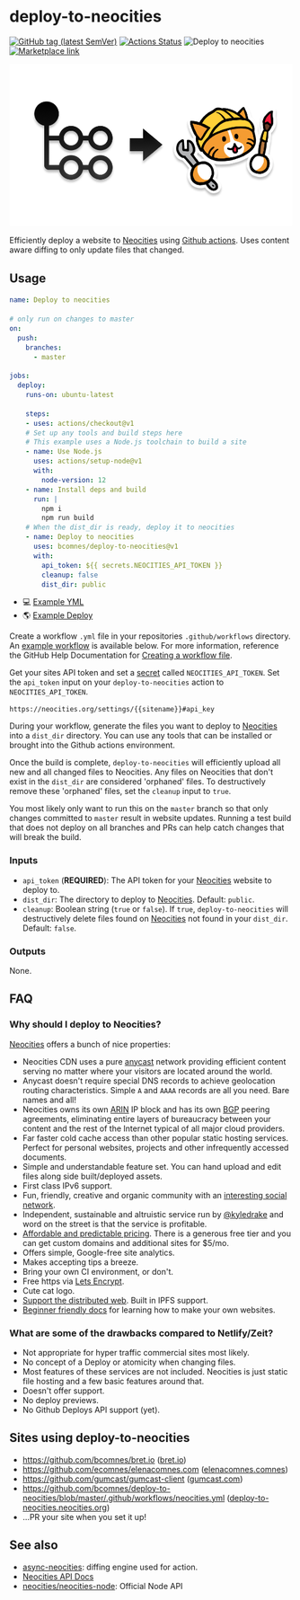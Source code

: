 # deploy-to-neocities

[![GitHub tag (latest SemVer)](https://img.shields.io/github/v/tag/bcomnes/deploy-to-neocities)](https://github.com/bcomnes/deploy-to-neocities)
[![Actions Status](https://github.com/bcomnes/deploy-to-neocities/workflows/tests/badge.svg)](https://github.com/bcomnes/deploy-to-neocities/actions)
![Deploy to neocities](https://github.com/bcomnes/deploy-to-neocities/workflows/Deploy%20to%20neocities/badge.svg)
[![Marketplace link](https://img.shields.io/badge/github%20marketplace-deploy--to--neocities-brightgreen)](https://github.com/marketplace/actions/deploy-to-neocities)

<center><img src="static/logo.png"></center>

Efficiently deploy a website to [Neocities][nc] using [Github actions](https://github.com/features/actions).  Uses content aware diffing to only update files that changed. 

## Usage

```yaml
name: Deploy to neocities

# only run on changes to master
on:
  push:
    branches:
      - master

jobs:
  deploy:
    runs-on: ubuntu-latest

    steps:
    - uses: actions/checkout@v1
    # Set up any tools and build steps here
    # This example uses a Node.js toolchain to build a site
    - name: Use Node.js
      uses: actions/setup-node@v1
      with:
        node-version: 12
    - name: Install deps and build
      run: |
        npm i
        npm run build
    # When the dist_dir is ready, deploy it to neocities
    - name: Deploy to neocities
      uses: bcomnes/deploy-to-neocities@v1
      with:
        api_token: ${{ secrets.NEOCITIES_API_TOKEN }}
        cleanup: false
        dist_dir: public
```

- 💻 [Example YML](.github/workflows/neocities.yml)
- 🌎 [Example Deploy](https://deploy-to-neocities.neocities.org)

Create a workflow `.yml` file in your repositories `.github/workflows` directory. An [example workflow](#example-workflow) is available below. For more information, reference the GitHub Help Documentation for [Creating a workflow file](https://help.github.com/en/articles/configuring-a-workflow#creating-a-workflow-file).

Get your sites API token and set a [secret][sec] called `NEOCITIES_API_TOKEN`.  Set the `api_token` input on your `deploy-to-neocities` action to `NEOCITIES_API_TOKEN`.

```
https://neocities.org/settings/{{sitename}}#api_key
```

During your workflow, generate the files you want to deploy to [Neocities][nc] into a `dist_dir` directory.  You can use any tools that can be installed or brought into the Github actions environment.

Once the build is complete, `deploy-to-neocities` will efficiently upload all new and all changed files to Neocities.  Any files on Neocities that don't exist in the `dist_dir` are considered 'orphaned' files.  To destructively remove these 'orphaned' files, set the `cleanup` input to `true`.

You most likely only want to run this on the `master` branch so that only changes committed to `master` result in website updates.  Running a test build that does not deploy on all branches and PRs can help catch changes that will break the build.

### Inputs

- `api_token` (**REQUIRED**): The API token for your [Neocities][nc] website to deploy to.
- `dist_dir`: The directory to deploy to [Neocities][nc]. Default: `public`.
- `cleanup`:  Boolean string (`true` or `false`).  If `true`, `deploy-to-neocities` will destructively delete files found on [Neocities][nc] not found in your `dist_dir`.  Default: `false`.

### Outputs

None.

## FAQ

### Why should I deploy to Neocities?

[Neocities][nc] offers a bunch of nice properties:

- Neocities CDN uses a pure [anycast](https://en.wikipedia.org/wiki/Anycast) network providing efficient content serving no matter where your visitors are located around the world.
- Anycast doesn't require special DNS records to achieve geolocation routing characteristics.  Simple `A` and `AAAA` records are all you need.  Bare names and all!
- Neocities owns its own [ARIN](https://en.wikipedia.org/wiki/American_Registry_for_Internet_Numbers) IP block and has its own [BGP](https://en.wikipedia.org/wiki/Border_Gateway_Protocol) peering agreements, eliminating entire layers of bureaucracy between your content and the rest of the Internet typical of all major cloud providers.
- Far faster cold cache access than other popular static hosting services.  Perfect for personal websites, projects and other infrequently accessed documents.
- Simple and understandable feature set.  You can hand upload and edit files along side built/deployed assets.
- First class IPv6 support.
- Fun, friendly, creative and organic community with an [interesting social network](https://neocities.org/browse).
- Independent, sustainable and altruistic service run by [@kyledrake](https://github.com/kyledrake/) and word on the street is that the service is profitable.
- [Affordable and predictable pricing](https://neocities.org/supporter).  There is a generous free tier and you can get custom domains and additional sites for $5/mo.
- Offers simple, Google-free site analytics.
- Makes accepting tips a breeze.
- Bring your own CI environment, or don't.
- Free https via [Lets Encrypt](https://blog.neocities.org/blog/2016/11/10/switching-to-default-ssl.html).
- Cute cat logo.
- [Support the distributed web](https://neocities.org/distributed-web). Built in IPFS support.
- [Beginner friendly docs](https://neocities.org/tutorials) for learning how to make your own websites.

### What are some of the drawbacks compared to Netlify/Zeit?

- Not appropriate for hyper traffic commercial sites most likely.
- No concept of a Deploy or atomicity when changing files.
- Most features of these services are not included. Neocities is just static file hosting and a few basic features around that.
- Doesn't offer support.
- No deploy previews.
- No Github Deploys API support (yet).

## Sites using deploy-to-neocities

- https://github.com/bcomnes/bret.io ([bret.io](https://bret.io))
- https://github.com/ecomnes/elenacomnes.com ([elenacomnes.comnes](https://elenacomnes.com))
- https://github.com/gumcast/gumcast-client ([gumcast.com](https://gumcast.com))
- https://github.com/bcomnes/deploy-to-neocities/blob/master/.github/workflows/neocities.yml ([deploy-to-neocities.neocities.org](https://deploy-to-neocities.neocities.org))
- ...PR your site when you set it up!

## See also

- [async-neocities](https://ghub.io/async-neocities): diffing engine used for action.
- [Neocities API Docs](https://neocities.org/api)
- [neocities/neocities-node](https://github.com/neocities/neocities-node): Official Node API

[qs]: https://ghub.io/qs
[nf]: https://ghub.io/node-fetch
[fd]: https://ghub.io/form-data
[nc]: https://neocities.org
[sec]: https://help.github.com/en/actions/configuring-and-managing-workflows/creating-and-storing-encrypted-secrets
